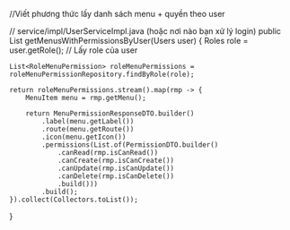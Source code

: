 //Viết phương thức lấy danh sách menu + quyền theo user

// service/impl/UserServiceImpl.java (hoặc nơi nào bạn xử lý login)
public List<MenuPermissionResponseDTO> getMenusWithPermissionsByUser(Users user) {
    Roles role = user.getRole(); // Lấy role của user

    List<RoleMenuPermission> roleMenuPermissions = roleMenuPermissionRepository.findByRole(role);

    return roleMenuPermissions.stream().map(rmp -> {
        MenuItem menu = rmp.getMenu();

        return MenuPermissionResponseDTO.builder()
            .label(menu.getLabel())
            .route(menu.getRoute())
            .icon(menu.getIcon())
            .permissions(List.of(PermissionDTO.builder()
                .canRead(rmp.isCanRead())
                .canCreate(rmp.isCanCreate())
                .canUpdate(rmp.isCanUpdate())
                .canDelete(rmp.isCanDelete())
                .build()))
            .build();
    }).collect(Collectors.toList());
}